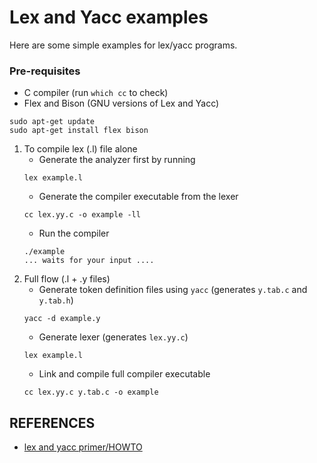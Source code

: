 # Lex and Yacc examples
Here are some simple examples for lex/yacc programs. 

### Pre-requisites
- C compiler (run `which cc` to check)
- Flex and Bison (GNU versions of Lex and Yacc)
```
sudo apt-get update
sudo apt-get install flex bison
```

1. To compile lex (.l) file alone
    - Generate the analyzer first by running
    ```
    lex example.l
    ```
    - Generate the compiler executable from the lexer
    ```
    cc lex.yy.c -o example -ll
    ```
    - Run the compiler
    ```
    ./example
    ... waits for your input ....
    ```
1. Full flow (.l + .y files)
    - Generate token definition files using `yacc` (generates `y.tab.c` and `y.tab.h`)
    ```
    yacc -d example.y
    ```
    - Generate lexer (generates `lex.yy.c`)
    ```
    lex example.l
    ```
    - Link and compile full compiler executable
    ```
    cc lex.yy.c y.tab.c -o example
    ```

## REFERENCES
- [lex and yacc primer/HOWTO](https://tldp.org/HOWTO/Lex-YACC-HOWTO-3.html)